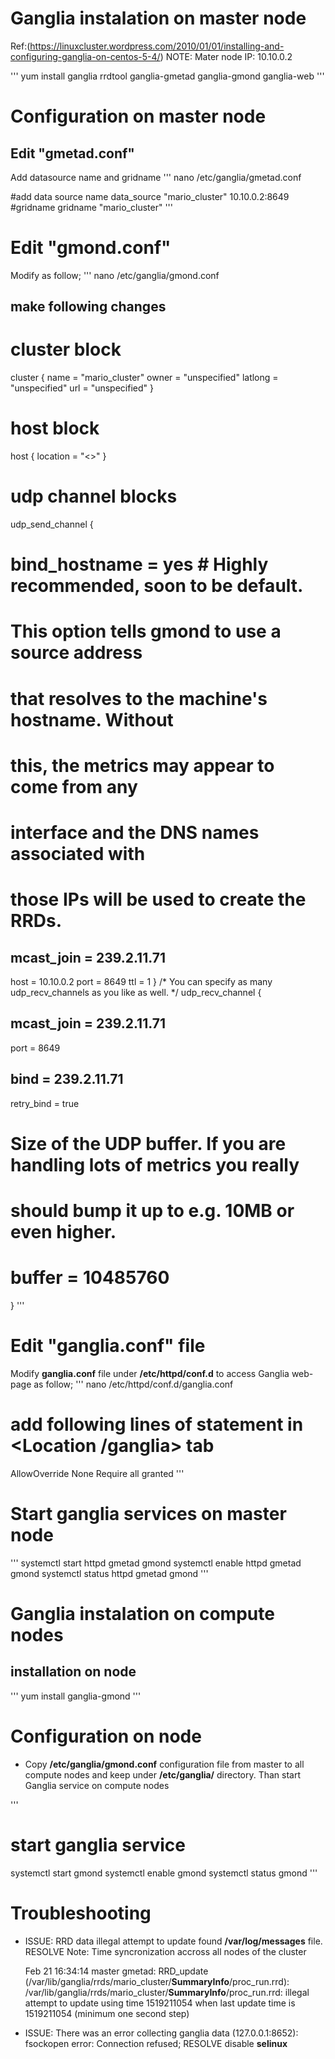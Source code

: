 # Ganglia instalation on master node
Ref:(https://linuxcluster.wordpress.com/2010/01/01/installing-and-configuring-ganglia-on-centos-5-4/)
NOTE: 
Mater node IP: 10.10.0.2

'''
yum install ganglia rrdtool ganglia-gmetad ganglia-gmond ganglia-web
'''

# Configuration on master node
## Edit "gmetad.conf"
Add datasource name and gridname
'''
nano /etc/ganglia/gmetad.conf

#add data source name
data_source "mario_cluster" 10.10.0.2:8649
#gridname
gridname "mario_cluster"
'''

# Edit "gmond.conf"
Modify as follow;
'''
nano /etc/ganglia/gmond.conf

## make following changes
# cluster block
cluster {
  name = "mario_cluster"
  owner = "unspecified"
  latlong = "unspecified"
  url = "unspecified"
}
# host block
host {
  location = "<<change FQHN>>"
}
# udp channel blocks
udp_send_channel {
  # bind_hostname = yes # Highly recommended, soon to be default.
  # This option tells gmond to use a source address
  # that resolves to the machine's hostname.  Without
  # this, the metrics may appear to come from any
  # interface and the DNS names associated with
  # those IPs will be used to create the RRDs.

  ## mcast_join = 239.2.11.71
  host = 10.10.0.2
  port = 8649
  ttl = 1
}
/* You can specify as many udp_recv_channels as you like as well. */
udp_recv_channel {
  ## mcast_join = 239.2.11.71
  port = 8649
  ## bind = 239.2.11.71
  retry_bind = true
  # Size of the UDP buffer. If you are handling lots of metrics you really
  # should bump it up to e.g. 10MB or even higher.
  # buffer = 10485760
}
'''

# Edit "ganglia.conf" file
Modify **ganglia.conf** file under **/etc/httpd/conf.d** to access Ganglia web-page as follow;
'''
nano /etc/httpd/conf.d/ganglia.conf
# add following lines of statement in <Location /ganglia> tab
AllowOverride None
Require all granted
'''

# Start ganglia services on master node
'''
systemctl start httpd gmetad gmond
systemctl enable httpd gmetad gmond
systemctl status httpd gmetad gmond
'''

# Ganglia instalation on compute nodes
## installation on node
'''
yum install ganglia-gmond
'''

# Configuration on node
- Copy **/etc/ganglia/gmond.conf** configuration file from master to all compute nodes and keep under **/etc/ganglia/** directory. Than start Ganglia service on compute nodes

'''
# start ganglia service
systemctl start gmond
systemctl enable gmond
systemctl status gmond
'''

# Troubleshooting
- ISSUE: RRD data illegal attempt to update found **/var/log/messages** file. RESOLVE
Note: Time syncronization accross all nodes of the cluster

    Feb 21 16:34:14 master gmetad: RRD_update (/var/lib/ganglia/rrds/mario_cluster/__SummaryInfo__/proc_run.rrd): /var/lib/ganglia/rrds/mario_cluster/__SummaryInfo__/proc_run.rrd: illegal attempt to update using time 1519211054 when last update time is 1519211054 (minimum one second step)

- ISSUE: There was an error collecting ganglia data (127.0.0.1:8652): fsockopen error: Connection refused; RESOLVE disable **selinux**
